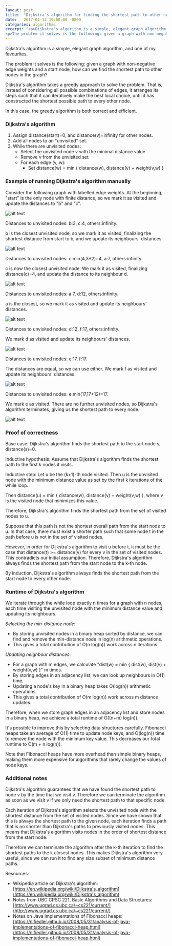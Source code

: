 ```yaml
---
layout: post
title:  "Dijkstra's algorithm for finding the shortest path to other nodes"
date:   2017-04-12 19:00:00 -0800
categories: algorithms
excerpt: "<p>Dijkstra's algorithm is a simple, elegant graph algorithm, and one of my favourites.</p>
<p>The problem it solves is the following: given a graph with non-negative edge weights and a start node, how can we find the shortest path to other nodes in the graph?</p>"
---
```


Dijkstra's algorithm is a simple, elegant graph algorithm, and one of my favourites.

The problem it solves is the following: given a graph with non-negative edge weights and a start node, how can we find the shortest path to other nodes in the graph?

Dijkstra's algorithm takes a greedy approach to solve the problem.  That is, instead of considering all possible combinations of edges, it arranges its steps such that it can iteratively make the best local choice, until it has constructed the shortest possible path to every other node.

In this case, the greedy algorithm is both correct and efficient.

### Dijkstra's algorithm

1. Assign distance(start)=0, and distance(v)=infinity for other nodes.
2. Add all nodes to an "unvisited" set.
3. While there are unvisited nodes:
   * Select the unvisited node v with the minimal distance value
   * Remove v from the unvisited set
   * For each edge (v, w):
     * Set distance(w) = min { distance(w), distance(v) + weight(v,w) }

### Example of running Dijkstra's algorithm manually

Consider the following graph with labelled edge weights.  At the beginning, "start" is the only node with finite distance, so we mark it as visited and update the distances to "b" and "c".

![alt text](/images/20170412_dijkstraInitialGraph.png "Example graph for Djikstra's algorithm")

Distances to unvisited nodes: b:3, c:4, others:infinity.

b is the closest unvisited node, so we mark it as visited, finalizing the shortest distance from start to b, and we update its neighbours' distances.

![alt text](/images/20170412_dijkstraStep1.png "Example graph for Djikstra's algorithm, step 1")

Distances to unvisited nodes: c:min(4,3+2)=4, a:7, others:infinity.

c is now the closest unvisited node.  We mark it as visited, finalizing distance(c)=4, and update the distance to its neighbour d.

![alt text](/images/20170412_dijkstraStep2.png "Example graph for Djikstra's algorithm, step 2")

Distances to unvisited nodes: a:7, d:12, others:infinity.

a is the closest, so we mark it as visited and update its neighbours' distances.

![alt text](/images/20170412_dijkstraStep3.png "Example graph for Djikstra's algorithm, step 3")

Distances to unvisited nodes: d:12, f:17, others:infinity.

We mark d as visited and update its neighbours' distances.

![alt text](/images/20170412_dijkstraStep4.png "Example graph for Djikstra's algorithm, step 4")

Distances to unvisited nodes: e:17, f:17.

The distances are equal, so we can use either.  We mark f as visited and update its neighbours' distances.

![alt text](/images/20170412_dijkstraStep5.png "Example graph for Djikstra's algorithm, step 5")

Distances to unvisited nodes: e:min(17,17+12)=17.

We mark e as visited.  There are no further unvisited nodes, so Dijkstra's algorithm terminates, giving us the shortest path to every node.

![alt text](/images/20170412_dijkstraStep6.png "Example graph for Djikstra's algorithm, final graph")

### Proof of correctness

Base case: Dijkstra's algorithm finds the shortest path to the start node s, distance(s)=0.

Inductive hypothesis: Assume that Dijkstra's algorithm finds the shortest path to the first k nodes it visits.

Inductive step:
Let u be the (k+1)-th node visited.  Then u is the unvisited node with the minimum distance value as set by the first k iterations of the while loop.

Then distance(u) = min { distance(w), distance(v) + weight(v,w) }, where v is the visited node that minimizes this value.

Therefore, Dijkstra's algorithm finds the shortest path from the set of visited nodes to u.

Suppose that this path is not the shortest overall path from the start node to u.  In that case, there must exist a shorter path such that some node t in the path before u is not in the set of visited nodes.

However, in order for Dijkstra's algorithm to visit u before t, it must be the case that distance(t) >= distance(v) for every v in the set of visited nodes.  This contradicts our initial assumption.  Therefore, Dijkstra's algorithm always finds the shortest path from the start node to the k-th node.

By induction, Dijkstra's algorithm always finds the shortest path from the start node to every other node.

### Runtime of Dijkstra's algorithm

We iterate through the while loop exactly n times for a graph with n nodes, each time visiting the unvisited node with the minimum distance value and updating its neighbours.

*Selecting the min-distance node*:

* By storing unvisited nodes in a binary heap sorted by distance, we can find and remove the min-distance node in log(n) arithmetic operations.
* This gives a total contribution of O(n log(n)) work across n iterations.

*Updating neighbour distances*:

* For a graph with m edges, we calculate "dist(w) = min { dist(w), dist(v) + weight(v,w) }" m times.
* By storing edges in an adjacency list, we can look up neighbours in O(1) time.
* Updating a node's key in a binary heap takes O(log(n)) arithmetic operations.
* This gives a total contribution of O(m log(n)) work across m distance updates.

Therefore, when we store graph edges in an adjacency list and store nodes in a binary heap, we achieve a total runtime of O((n+m) log(n)).

It's possible to improve this by selecting data structures carefully.  Fibonacci heaps take an average of O(1) time to update node keys, and O(log(n)) time to remove the node with the minimum key value.  This decreases our total runtime to O(m + n log(n)).

Note that Fibonacci heaps have more overhead than simple binary heaps, making them more expensive for algorithms that rarely change the values of node keys.

### Additional notes

Dijkstra's algorithm guarantees that we have found the shortest path to node v by the time that we visit v.  Therefore we can terminate the algorithm as soon as we visit v if we only need the shortest path to that specific node.

Each iteration of Dijkstra's algorithm selects the unvisited node with the shortest distance from the set of visited nodes.  Since we have shown that this is always the shortest path to the given node, each iteration finds a path that is no shorter than Dijkstra's paths to previously visited nodes.  This means that Dijkstra's algorithm visits nodes in the order of shortest distance from the start node.

Therefore we can terminate the algorithm after the k-th iteration to find the shortest paths to the k closest nodes.  This makes Dijkstra's algorithm very useful, since we can run it to find any size subset of minimum distance paths.

Resources:

* Wikipedia article on Dijkstra's algorithm: [https://en.wikipedia.org/wiki/Dijkstra's_algorithm](https://en.wikipedia.org/wiki/Dijkstra's_algorithm)
* Notes from UBC CPSC 221, Basic Algorithms and Data Structures: [http://www.ugrad.cs.ubc.ca/~cs221/current/](http://www.ugrad.cs.ubc.ca/~cs221/current/)
* Notes on Java implementations of Fibonacci heaps: [https://nlfiedler.github.io/2008/05/31/analysis-of-java-implementations-of-fibonacci-heap.html](https://nlfiedler.github.io/2008/05/31/analysis-of-java-implementations-of-fibonacci-heap.html)
